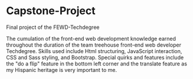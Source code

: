 # Capstone-Project

Final project of the FEWD-Techdegree 

The cumulation of the front-end web development knowledge earned throughout the duration of the team treehouse front-end web developer Techdegree. Skills used include Html structuring, JavaScript interaction, CSS and Sass styling, and Bootstrap. Special quirks and features include the "do a flip" feature in the bottom left corner and the translate feature as my Hispanic heritage is very important to me.


